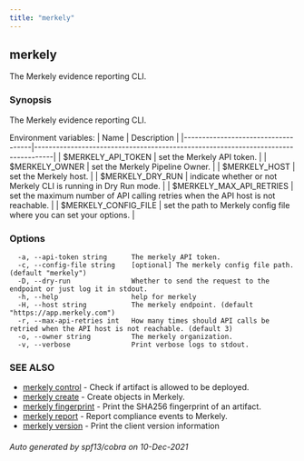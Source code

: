 ```yaml
---
title: "merkely"
---
```


## merkely

The Merkely evidence reporting CLI.

### Synopsis

The Merkely evidence reporting CLI.

Environment variables:
| Name                               | Description                                                                       |
|------------------------------------|-----------------------------------------------------------------------------------|
| $MERKELY_API_TOKEN                 | set the Merkely API token.                                                        |
| $MERKELY_OWNER                     | set the Merkely Pipeline Owner.                                                   |
| $MERKELY_HOST                      | set the Merkely host.                                                             |
| $MERKELY_DRY_RUN                   | indicate whether or not Merkely CLI is running in Dry Run mode.                   |
| $MERKELY_MAX_API_RETRIES           | set the maximum number of API calling retries when the API host is not reachable. |
| $MERKELY_CONFIG_FILE               | set the path to Merkely config file where you can set your options.               |         


### Options

```
  -a, --api-token string      The merkely API token.
  -c, --config-file string    [optional] The merkely config file path. (default "merkely")
  -D, --dry-run               Whether to send the request to the endpoint or just log it in stdout.
  -h, --help                  help for merkely
  -H, --host string           The merkely endpoint. (default "https://app.merkely.com")
  -r, --max-api-retries int   How many times should API calls be retried when the API host is not reachable. (default 3)
  -o, --owner string          The merkely organization.
  -v, --verbose               Print verbose logs to stdout.
```

### SEE ALSO

* [merkely control](/client_reference/merkely_control/)	 - Check if artifact is allowed to be deployed.
* [merkely create](/client_reference/merkely_create/)	 - Create objects in Merkely.
* [merkely fingerprint](/client_reference/merkely_fingerprint/)	 - Print the SHA256 fingerprint of an artifact.
* [merkely report](/client_reference/merkely_report/)	 - Report compliance events to Merkely.
* [merkely version](/client_reference/merkely_version/)	 - Print the client version information

###### Auto generated by spf13/cobra on 10-Dec-2021
